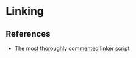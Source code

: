 # Linking

## References

* [The most thoroughly commented linker script](https://blog.thea.codes/the-most-thoroughly-commented-linker-script/)
